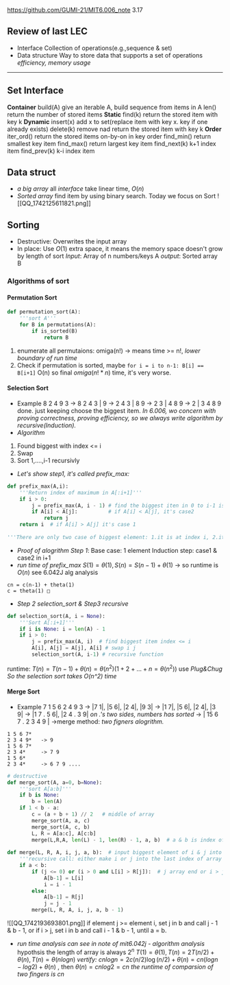 https://github.com/GUMI-21/MIT6.006_note
3.17
## Review of last LEC
+ Interface
Collection of operations(e.g.,sequence & set)
+ Data structure
Way to store data that supports a set of operations
*efficiency, memory usage*
___
## Set Interface
**Container**
	build(A)        give an iterable A, build sequence from items in A 
	len()              return the number of stored items
**Static**
	find(k)           return the stored item with key k
**Dynamic**
	insert(x)        add x to set(replace item with key x. key if one already exists)
	delete(k)       remove nad return the stored item with key k
**Order**
	iter_ord()        return the stored items on-by-on in key order
	find_min()       return smallest key item
	find_max()      return largest key item
	find_next(k)    k+1 index item
	find_prev(k)    k-i index item

## Data struct
+ *a big array*
all *interface* take linear time, $O(n)$
+ *Sorted array*
find item by using binary search.
Today we focus on Sort
![[QQ_1742125611821.png]]
## Sorting
+ Destructive: Overwrites the input array
+ In place: Use $O(1)$ extra space, it means the memory space doesn't grow by length of sort
*Input*: Array of n numbers/keys A
*output*: Sorted array B
### Algorithms of sort
#### Permutation Sort
```python
def permutation_sort(A):
	'''sort A'''
	for B in permutations(A):
		if is_sorted(B)
			return B
```
1. enumerate all permutaions: omiga(n!) -> means time >= n!, *lower boundary of run time*
2. Check if permutation is sorted, maybe `for i = i to n-1: B[i] == B[i+1]` O(n) so final $omiga(n! * n)$ time, it's very worse.
#### Selection Sort
+ Example
8 2 4 9 3 -> 8 2 4 3 | 9 -> 2 4 3 | 8 9 -> 2 3 | 4 8 9 -> 2 | 3 4 8 9 done.
just keeping choose the biggest item.
	*In 6.006, wo concern with proving correctness, proving efficiency, so we always write algorithm by recursive(Induction).*
+ *Algorithm*
1. Found biggest with index <= i
2. Swap
3. Sort 1,....,i-1 recursivly
+ *Let's show step1, it's called prefix_max:*
```python
def prefix_max(A,i):
	'''Return index of maximum in A[:i+1]'''
	if i > 0:
		j = prefix_max(A, i - 1) # find the biggest iten in 0 to i-1 is J
		if A[i] < A[j]:          # if A[i] < A[j], it's case2
			return j 
	return i  # if A[i] > A[j] it's case 1
	
'''There are only two case of biggest element: 1.it is at index i, 2.it is at index < i; '''
```
+ *Proof of alogrithm Step 1*: 
Base case:  1 element
Induction step:  case1 &  case2 in i+1
+ *run time of prefix_max*
$S(1) = \theta(1), S(n) = S(n-1) + \theta(1)$ -> so runtime is $O(n)$   see 6.042J alg analysis
```
cn = c(n-1) + theta(1)
c = theta(1) □
```
+ *Step 2 selection_sort & Step3 recursive*
```python
def selection_sort(A, i = None):
	'''Sort A[:i+1]'''
	if i is None: i = len(A) - 1
	if i > 0:
		j = prefix_max(A, i)  # find biggest item index <= i
		A[i], A[j] = A[j], A[i] # swap i j
		selection_sort(A, i-1) # recursive function
```
runtime: $T(n) = T(n-1) + \theta(n) = \theta(n^2)  (1+2+...+n = \theta(n^2))$ use *Plug&Chug*
*So the selection sort takes O(n^2) time*
#### Merge Sort
+ Example
7 1 5 6 2 4 9 3 -> |7 1|, |5 6|, |2 4|, |9 3|  -> |1 7|, |5 6|, |2 4|, |3 9|  ->
|1 7 . 5 6|, |2 4 . 3 9| *on .'s two sides, numbers has sorted* -> | 15 6 7 . 2 3 4 9 |
->merge method: *two figners alogrithm.*
```
1 5 6 7*
2 3 4 9*   -> 9
1 5 6 7*
2 3 4*     -> 7 9
1 5 6*  
2 3 4*     -> 6 7 9 ....
```
```python
# destructive
def merge_sort(A, a=0, b=None):
	'''sort A[a:b]'''
	if b is None:
		b = len(A)
	if 1 < b - a:
		c = (a + b + 1) // 2   # middle of array
		merge_sort(A, a, c)
		merge_sort(A, c, b)
		L, R = A[a:c], A[c:b]
		merge(L,R,A, len(L) - 1, len(R) - 1, a, b)  # a & b is index of sorted
		
def merge(L, R, A, i, j, a, b):  # input biggest element of i & j into b
	'''recursive call: either make i or j into the last index of array'''
	if a < b:
		if (j <= 0) or (i > 0 and L[i] > R[j]):  # j array end or i > j
			A[b-1] = L[i]
			i = i - 1
		else:
			A[b-1] = R[j]
			j = j - 1
		merge(L, R, A, i, j, a, b - 1)
```
![[QQ_1742193693801.png]]
if element j >= element i, set j in b and call j - 1 & b - 1, or if i > j, set i in b and call i - 1 & b - 1, until a = b.
+ *run time analysis*
*can see in note of mit6.042j - algorithm analysis*
hypothsis the length of array is always $2^n$
$T(1) = \theta(1), T(n) = 2T(n/2) + \theta(n), T(n) = \theta(nlogn)$
*vertify:*
$cnlogn = 2c(n/2)\log(n/2) + \theta(n) = cn(logn - log2) + \theta(n)$ , then 
$\theta(n) = cnlog2 = cn$  *the runtime of comparsion of two fingers is cn*







